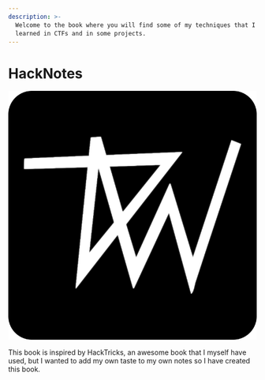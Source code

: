 ```yaml
---
description: >-
  Welcome to the book where you will find some of my techniques that I have
  learned in CTFs and in some projects.
---
```


# HackNotes

![](.gitbook/assets/wixnic-ico.png)

This book is inspired by HackTricks, an awesome book that I myself have used, but I wanted to add my own taste to my own notes so I have created this book.

|  |
| :--- |



